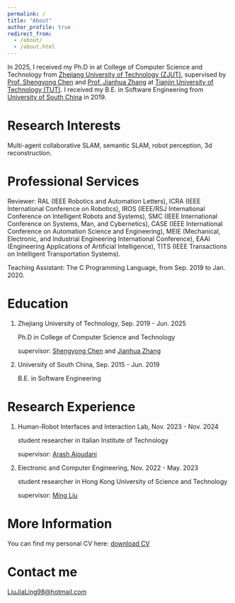 ```yaml
---
permalink: /
title: "About"
author_profile: true
redirect_from: 
  - /about/
  - /about.html
---
```



In 2025, I received my Ph.D in  at College of Computer Science and Technology from [Zhejiang University of Technology (ZJUT)](https://www.zjut.edu.cn/), supervised by [Prof. Shengyong Chen]([https://scholar.google.com.hk/citations?user=6nSU254AAAAJ&hl=zh-CN](https://scholar.google.com/citations?user=6nSU254AAAAJ&hl=en)) and [Prof. Jianhua Zhang]([https://scholar.google.com.hk/citations?hl=zh-CN&user=JWVYDzAAAAAJ](https://scholar.google.com/citations?user=JWVYDzAAAAAJ&hl=en)) at [Tianjin University of Technology (TUT)](https://www.tjut.edu.cn/). I received my B.E. in Software Engineering from [University of South China](https://www.usc.edu.cn/) in 2019.

Research Interests
======
Multi-agent collaborative SLAM, semantic SLAM, robot perception, 3d reconstruction.

Professional Services
======
Reviewer: RAL (IEEE Robotics and Automation Letters), ICRA (IEEE International Conference on Robotics), IROS (IEEE/RSJ International Conference on Intelligent Robots and Systems), SMC (IEEE International Conference on Systems, Man, and Cybernetics), CASE (IEEE International Conference on Automation Science and Engineering), MEIE (Mechanical, Electronic, and Industrial Engineering International Conference), EAAI (Engineering Applications of Artificial Intelligence), TITS (IEEE Transactions on Intelligent Transportation Systems).

Teaching Assistant: The C Programming Language, from Sep. 2019 to Jan. 2020.

Education
======
1. Zhejiang University of Technology, Sep. 2019 - Jun. 2025

   Ph.D in College of Computer Science and Technology

   supervisor: [Shengyong Chen](https://scholar.google.com.hk/citations?user=6nSU254AAAAJ&hl=zh-CN) and [Jianhua Zhang](https://scholar.google.com.hk/citations?hl=zh-CN&user=JWVYDzAAAAAJ)
3. University of South China, Sep. 2015 - Jun. 2019

   B.E. in Software Engineering

Research Experience
======
1. Human-Robot Interfaces and Interaction Lab, Nov. 2023 - Nov. 2024

   student researcher in Italian Institute of Technology

   supervisor: [Arash Ajoudani](https://scholar.google.com/citations?user=1hKOgRoAAAAJ&hl=en)
3. Electronic and Computer Engineering, Nov. 2022 - May. 2023

   student researcher in Hong Kong University of Science and Technology

   supervisor: [Ming Liu](https://scholar.google.com/citations?hl=en&user=CdV5LfQAAAAJ)

More Information
======
You can find my personal CV here: [download CV](http://zhixun25.github.io/JialingLiu.github.io/files/resume.pdf)

Contact me
======
LiuJiaLing98@hotmail.com

